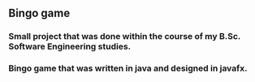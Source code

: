 ## Bingo game

### Small project that was done within the course of my B.Sc. Software Engineering studies.
### Bingo game that was written in java and designed in javafx.

